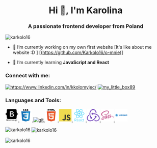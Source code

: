 <h1 align="center">Hi 👋, I'm Karolina</h1>
<h3 align="center">A passionate frontend developer from Poland</h3>

<p align="left"> <img src="https://komarev.com/ghpvc/?username=karkolo16&label=Profile%20views&color=0eb421&style=plastic" alt="karkolo16" /> </p>

- 🔭 I’m currently working on my own first website [It's like about me website :D ] [(https://github.com/Karkolo16/o-mnie)]

- 🌱 I’m currently learning **JavaScript and React**


<h3 align="left">Connect with me:</h3>
<p align="left">
<a href="https://linkedin.com/in/https://www.linkedin.com/in/kkolomyjec/" target="blank"><img align="center" src="https://raw.githubusercontent.com/rahuldkjain/github-profile-readme-generator/master/src/images/icons/Social/linked-in-alt.svg" alt="https://www.linkedin.com/in/kkolomyjec/" height="30" width="40" /></a>
<a href="https://instagram.com/my_little_box89" target="blank"><img align="center" src="https://raw.githubusercontent.com/rahuldkjain/github-profile-readme-generator/master/src/images/icons/Social/instagram.svg" alt="my_little_box89" height="30" width="40" /></a>
</p>

<h3 align="left">Languages and Tools:</h3>
<p align="left"> <a href="https://getbootstrap.com" target="_blank" rel="noreferrer"> <img src="https://raw.githubusercontent.com/devicons/devicon/master/icons/bootstrap/bootstrap-plain-wordmark.svg" alt="bootstrap" width="40" height="40"/> </a> <a href="https://www.w3schools.com/css/" target="_blank" rel="noreferrer"> <img src="https://raw.githubusercontent.com/devicons/devicon/master/icons/css3/css3-original-wordmark.svg" alt="css3" width="40" height="40"/> </a> <a href="https://git-scm.com/" target="_blank" rel="noreferrer"> <img src="https://www.vectorlogo.zone/logos/git-scm/git-scm-icon.svg" alt="git" width="40" height="40"/> </a> <a href="https://www.w3.org/html/" target="_blank" rel="noreferrer"> <img src="https://raw.githubusercontent.com/devicons/devicon/master/icons/html5/html5-original-wordmark.svg" alt="html5" width="40" height="40"/> </a> <a href="https://developer.mozilla.org/en-US/docs/Web/JavaScript" target="_blank" rel="noreferrer"> <img src="https://raw.githubusercontent.com/devicons/devicon/master/icons/javascript/javascript-original.svg" alt="javascript" width="40" height="40"/> </a> <a href="https://reactjs.org/" target="_blank" rel="noreferrer"> <img src="https://raw.githubusercontent.com/devicons/devicon/master/icons/react/react-original-wordmark.svg" alt="react" width="40" height="40"/> </a> <a href="https://redux.js.org" target="_blank" rel="noreferrer"> <img src="https://raw.githubusercontent.com/devicons/devicon/master/icons/redux/redux-original.svg" alt="redux" width="40" height="40"/> </a> <a href="https://sass-lang.com" target="_blank" rel="noreferrer"> <img src="https://raw.githubusercontent.com/devicons/devicon/master/icons/sass/sass-original.svg" alt="sass" width="40" height="40"/> </a> <a href="https://webpack.js.org" target="_blank" rel="noreferrer"> <img src="https://raw.githubusercontent.com/devicons/devicon/d00d0969292a6569d45b06d3f350f463a0107b0d/icons/webpack/webpack-original-wordmark.svg" alt="webpack" width="40" height="40"/> </a> </p>

<p><img align="left" src="https://github-readme-stats.vercel.app/api/top-langs?username=karkolo16&show_icons=true&locale=en&layout=compact" alt="karkolo16" /></p>

<p>&nbsp;<img align="center" src="https://github-readme-stats.vercel.app/api?username=karkolo16&show_icons=true&theme=dark&locale=en" alt="karkolo16" /></p>

<p><img align="center" src="https://github-readme-streak-stats.herokuapp.com/?user=karkolo16&theme=dark" alt="karkolo16" /></p>
